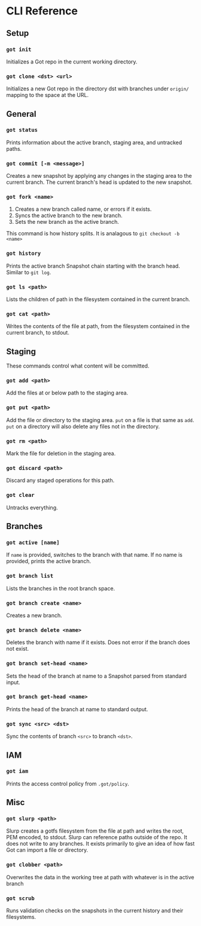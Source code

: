 # CLI Reference

## Setup

### `got init`
Initializes a Got repo in the current working directory.

### `got clone <dst> <url>`
Initializes a new Got repo in the directory dst with branches under `origin/` mapping to the space at the URL.

## General

### `got status`
Prints information about the active branch, staging area, and untracked paths.

### `got commit [-m <message>]`
Creates a new snapshot by applying any changes in the staging area to the current branch.
The current branch's head is updated to the new snapshot.

### `got fork <name>`
1. Creates a new branch called name, or errors if it exists.
2. Syncs the active branch to the new branch.
3. Sets the new branch as the active branch.

This command is how history splits.  It is analagous to `git checkout -b <name>`

### `got history`
Prints the active branch Snapshot chain starting with the branch head.
Similar to `git log`.

### `got ls <path>`
Lists the children of path in the filesystem contained in the current branch.

### `got cat <path>`
Writes the contents of the file at path, from the filesystem contained in the current branch, to stdout.

## Staging
These commands control what content will be committed.

### `got add <path>`
Add the files at or below path to the staging area.

### `got put <path>`
Add the file or directory to the staging area.
`put` on a file is that same as `add`.
`put` on a directory will also delete any files not in the directory.

### `got rm <path>`
Mark the file for deletion in the staging area.
 
### `got discard <path>`
Discard any staged operations for this path.

### `got clear`
Untracks everything.

## Branches

### `got active [name]`
If `name` is provided, switches to the branch with that name.  If no name is provided, prints the active branch.

### `got branch list`
Lists the branches in the root branch space.

### `got branch create <name>`
Creates a new branch.

### `got branch delete <name>`
Deletes the branch with name if it exists.
Does not error if the branch does not exist.

### `got branch set-head <name>`
Sets the head of the branch at name to a Snapshot parsed from standard input.

### `got branch get-head <name>`
Prints the head of the branch at name to standard output.

### `got sync <src> <dst>`
Sync the contents of branch `<src>` to branch `<dst>`.

## IAM

### `got iam`
Prints the access control policy from `.got/policy`.

## Misc

### `got slurp <path>`
Slurp creates a gotfs filesystem from the file at path and writes the root, PEM encoded, to stdout.
Slurp can reference paths outside of the repo.
It does not write to any branches.
It exists primarily to give an idea of how fast Got can import a file or directory.

### `got clobber <path>`
Overwrites the data in the working tree at path with whatever is in the active branch

### `got scrub`
Runs validation checks on the snapshots in the current history and their filesystems.

